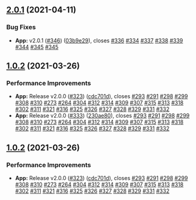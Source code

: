 ## [2.0.1](https://github.com/Project-Summer-AI-Lab-Glider/nurse-scheduling-problem-frontend/compare/v2.0.0...v2.0.1) (2021-04-11)


### Bug Fixes

* **App:** v2.0.1 ([#346](https://github.com/Project-Summer-AI-Lab-Glider/nurse-scheduling-problem-frontend/issues/346)) ([03b9e29](https://github.com/Project-Summer-AI-Lab-Glider/nurse-scheduling-problem-frontend/commit/03b9e29991b533806a6a2023c73f69fe041d7d99)), closes [#336](https://github.com/Project-Summer-AI-Lab-Glider/nurse-scheduling-problem-frontend/issues/336) [#334](https://github.com/Project-Summer-AI-Lab-Glider/nurse-scheduling-problem-frontend/issues/334) [#337](https://github.com/Project-Summer-AI-Lab-Glider/nurse-scheduling-problem-frontend/issues/337) [#338](https://github.com/Project-Summer-AI-Lab-Glider/nurse-scheduling-problem-frontend/issues/338) [#339](https://github.com/Project-Summer-AI-Lab-Glider/nurse-scheduling-problem-frontend/issues/339) [#344](https://github.com/Project-Summer-AI-Lab-Glider/nurse-scheduling-problem-frontend/issues/344) [#345](https://github.com/Project-Summer-AI-Lab-Glider/nurse-scheduling-problem-frontend/issues/345) [#345](https://github.com/Project-Summer-AI-Lab-Glider/nurse-scheduling-problem-frontend/issues/345)

## [1.0.2](https://github.com/Project-Summer-AI-Lab-Glider/nurse-scheduling-problem-frontend/compare/v1.0.1...v1.0.2) (2021-03-26)


### Performance Improvements

* **App:** Release v2.0.0 ([#323](https://github.com/Project-Summer-AI-Lab-Glider/nurse-scheduling-problem-frontend/issues/323)) ([cdc701d](https://github.com/Project-Summer-AI-Lab-Glider/nurse-scheduling-problem-frontend/commit/cdc701dbc0ba267275cdaa4f0a06d22441d1ea6b)), closes [#293](https://github.com/Project-Summer-AI-Lab-Glider/nurse-scheduling-problem-frontend/issues/293) [#291](https://github.com/Project-Summer-AI-Lab-Glider/nurse-scheduling-problem-frontend/issues/291) [#298](https://github.com/Project-Summer-AI-Lab-Glider/nurse-scheduling-problem-frontend/issues/298) [#299](https://github.com/Project-Summer-AI-Lab-Glider/nurse-scheduling-problem-frontend/issues/299) [#308](https://github.com/Project-Summer-AI-Lab-Glider/nurse-scheduling-problem-frontend/issues/308) [#310](https://github.com/Project-Summer-AI-Lab-Glider/nurse-scheduling-problem-frontend/issues/310) [#273](https://github.com/Project-Summer-AI-Lab-Glider/nurse-scheduling-problem-frontend/issues/273) [#264](https://github.com/Project-Summer-AI-Lab-Glider/nurse-scheduling-problem-frontend/issues/264) [#304](https://github.com/Project-Summer-AI-Lab-Glider/nurse-scheduling-problem-frontend/issues/304) [#312](https://github.com/Project-Summer-AI-Lab-Glider/nurse-scheduling-problem-frontend/issues/312) [#314](https://github.com/Project-Summer-AI-Lab-Glider/nurse-scheduling-problem-frontend/issues/314) [#309](https://github.com/Project-Summer-AI-Lab-Glider/nurse-scheduling-problem-frontend/issues/309) [#307](https://github.com/Project-Summer-AI-Lab-Glider/nurse-scheduling-problem-frontend/issues/307) [#315](https://github.com/Project-Summer-AI-Lab-Glider/nurse-scheduling-problem-frontend/issues/315) [#313](https://github.com/Project-Summer-AI-Lab-Glider/nurse-scheduling-problem-frontend/issues/313) [#318](https://github.com/Project-Summer-AI-Lab-Glider/nurse-scheduling-problem-frontend/issues/318) [#302](https://github.com/Project-Summer-AI-Lab-Glider/nurse-scheduling-problem-frontend/issues/302) [#311](https://github.com/Project-Summer-AI-Lab-Glider/nurse-scheduling-problem-frontend/issues/311) [#321](https://github.com/Project-Summer-AI-Lab-Glider/nurse-scheduling-problem-frontend/issues/321) [#316](https://github.com/Project-Summer-AI-Lab-Glider/nurse-scheduling-problem-frontend/issues/316) [#325](https://github.com/Project-Summer-AI-Lab-Glider/nurse-scheduling-problem-frontend/issues/325) [#326](https://github.com/Project-Summer-AI-Lab-Glider/nurse-scheduling-problem-frontend/issues/326) [#327](https://github.com/Project-Summer-AI-Lab-Glider/nurse-scheduling-problem-frontend/issues/327) [#328](https://github.com/Project-Summer-AI-Lab-Glider/nurse-scheduling-problem-frontend/issues/328) [#329](https://github.com/Project-Summer-AI-Lab-Glider/nurse-scheduling-problem-frontend/issues/329) [#331](https://github.com/Project-Summer-AI-Lab-Glider/nurse-scheduling-problem-frontend/issues/331) [#332](https://github.com/Project-Summer-AI-Lab-Glider/nurse-scheduling-problem-frontend/issues/332)
* **App:** Release v2.0.0 ([#333](https://github.com/Project-Summer-AI-Lab-Glider/nurse-scheduling-problem-frontend/issues/333)) ([230ae80](https://github.com/Project-Summer-AI-Lab-Glider/nurse-scheduling-problem-frontend/commit/230ae801544da6f6f97844bac4c70d0383d1c6af)), closes [#293](https://github.com/Project-Summer-AI-Lab-Glider/nurse-scheduling-problem-frontend/issues/293) [#291](https://github.com/Project-Summer-AI-Lab-Glider/nurse-scheduling-problem-frontend/issues/291) [#298](https://github.com/Project-Summer-AI-Lab-Glider/nurse-scheduling-problem-frontend/issues/298) [#299](https://github.com/Project-Summer-AI-Lab-Glider/nurse-scheduling-problem-frontend/issues/299) [#308](https://github.com/Project-Summer-AI-Lab-Glider/nurse-scheduling-problem-frontend/issues/308) [#310](https://github.com/Project-Summer-AI-Lab-Glider/nurse-scheduling-problem-frontend/issues/310) [#273](https://github.com/Project-Summer-AI-Lab-Glider/nurse-scheduling-problem-frontend/issues/273) [#264](https://github.com/Project-Summer-AI-Lab-Glider/nurse-scheduling-problem-frontend/issues/264) [#304](https://github.com/Project-Summer-AI-Lab-Glider/nurse-scheduling-problem-frontend/issues/304) [#312](https://github.com/Project-Summer-AI-Lab-Glider/nurse-scheduling-problem-frontend/issues/312) [#314](https://github.com/Project-Summer-AI-Lab-Glider/nurse-scheduling-problem-frontend/issues/314) [#309](https://github.com/Project-Summer-AI-Lab-Glider/nurse-scheduling-problem-frontend/issues/309) [#307](https://github.com/Project-Summer-AI-Lab-Glider/nurse-scheduling-problem-frontend/issues/307) [#315](https://github.com/Project-Summer-AI-Lab-Glider/nurse-scheduling-problem-frontend/issues/315) [#313](https://github.com/Project-Summer-AI-Lab-Glider/nurse-scheduling-problem-frontend/issues/313) [#318](https://github.com/Project-Summer-AI-Lab-Glider/nurse-scheduling-problem-frontend/issues/318) [#302](https://github.com/Project-Summer-AI-Lab-Glider/nurse-scheduling-problem-frontend/issues/302) [#311](https://github.com/Project-Summer-AI-Lab-Glider/nurse-scheduling-problem-frontend/issues/311) [#321](https://github.com/Project-Summer-AI-Lab-Glider/nurse-scheduling-problem-frontend/issues/321) [#316](https://github.com/Project-Summer-AI-Lab-Glider/nurse-scheduling-problem-frontend/issues/316) [#325](https://github.com/Project-Summer-AI-Lab-Glider/nurse-scheduling-problem-frontend/issues/325) [#326](https://github.com/Project-Summer-AI-Lab-Glider/nurse-scheduling-problem-frontend/issues/326) [#327](https://github.com/Project-Summer-AI-Lab-Glider/nurse-scheduling-problem-frontend/issues/327) [#328](https://github.com/Project-Summer-AI-Lab-Glider/nurse-scheduling-problem-frontend/issues/328) [#329](https://github.com/Project-Summer-AI-Lab-Glider/nurse-scheduling-problem-frontend/issues/329) [#331](https://github.com/Project-Summer-AI-Lab-Glider/nurse-scheduling-problem-frontend/issues/331) [#332](https://github.com/Project-Summer-AI-Lab-Glider/nurse-scheduling-problem-frontend/issues/332)

## [1.0.2](https://github.com/Project-Summer-AI-Lab-Glider/nurse-scheduling-problem-frontend/compare/v1.0.1...v1.0.2) (2021-03-26)


### Performance Improvements

* **App:** Release v2.0.0 ([#323](https://github.com/Project-Summer-AI-Lab-Glider/nurse-scheduling-problem-frontend/issues/323)) ([cdc701d](https://github.com/Project-Summer-AI-Lab-Glider/nurse-scheduling-problem-frontend/commit/cdc701dbc0ba267275cdaa4f0a06d22441d1ea6b)), closes [#293](https://github.com/Project-Summer-AI-Lab-Glider/nurse-scheduling-problem-frontend/issues/293) [#291](https://github.com/Project-Summer-AI-Lab-Glider/nurse-scheduling-problem-frontend/issues/291) [#298](https://github.com/Project-Summer-AI-Lab-Glider/nurse-scheduling-problem-frontend/issues/298) [#299](https://github.com/Project-Summer-AI-Lab-Glider/nurse-scheduling-problem-frontend/issues/299) [#308](https://github.com/Project-Summer-AI-Lab-Glider/nurse-scheduling-problem-frontend/issues/308) [#310](https://github.com/Project-Summer-AI-Lab-Glider/nurse-scheduling-problem-frontend/issues/310) [#273](https://github.com/Project-Summer-AI-Lab-Glider/nurse-scheduling-problem-frontend/issues/273) [#264](https://github.com/Project-Summer-AI-Lab-Glider/nurse-scheduling-problem-frontend/issues/264) [#304](https://github.com/Project-Summer-AI-Lab-Glider/nurse-scheduling-problem-frontend/issues/304) [#312](https://github.com/Project-Summer-AI-Lab-Glider/nurse-scheduling-problem-frontend/issues/312) [#314](https://github.com/Project-Summer-AI-Lab-Glider/nurse-scheduling-problem-frontend/issues/314) [#309](https://github.com/Project-Summer-AI-Lab-Glider/nurse-scheduling-problem-frontend/issues/309) [#307](https://github.com/Project-Summer-AI-Lab-Glider/nurse-scheduling-problem-frontend/issues/307) [#315](https://github.com/Project-Summer-AI-Lab-Glider/nurse-scheduling-problem-frontend/issues/315) [#313](https://github.com/Project-Summer-AI-Lab-Glider/nurse-scheduling-problem-frontend/issues/313) [#318](https://github.com/Project-Summer-AI-Lab-Glider/nurse-scheduling-problem-frontend/issues/318) [#302](https://github.com/Project-Summer-AI-Lab-Glider/nurse-scheduling-problem-frontend/issues/302) [#311](https://github.com/Project-Summer-AI-Lab-Glider/nurse-scheduling-problem-frontend/issues/311) [#321](https://github.com/Project-Summer-AI-Lab-Glider/nurse-scheduling-problem-frontend/issues/321) [#316](https://github.com/Project-Summer-AI-Lab-Glider/nurse-scheduling-problem-frontend/issues/316) [#325](https://github.com/Project-Summer-AI-Lab-Glider/nurse-scheduling-problem-frontend/issues/325) [#326](https://github.com/Project-Summer-AI-Lab-Glider/nurse-scheduling-problem-frontend/issues/326) [#327](https://github.com/Project-Summer-AI-Lab-Glider/nurse-scheduling-problem-frontend/issues/327) [#328](https://github.com/Project-Summer-AI-Lab-Glider/nurse-scheduling-problem-frontend/issues/328) [#329](https://github.com/Project-Summer-AI-Lab-Glider/nurse-scheduling-problem-frontend/issues/329) [#331](https://github.com/Project-Summer-AI-Lab-Glider/nurse-scheduling-problem-frontend/issues/331) [#332](https://github.com/Project-Summer-AI-Lab-Glider/nurse-scheduling-problem-frontend/issues/332)
